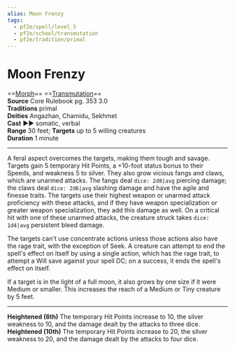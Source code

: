 ```yaml
---
alias: Moon Frenzy
tags:
  - pf2e/spell/level_5
  - pf2e/school/transmutation
  - pf2e/tradition/primal
---
```


# Moon Frenzy

==[Morph](Morph.md)== ==[Transmutation](Transmutation.md)==  
__Source__ Core Rulebook pg. 353 3.0  
**Traditions** primal  
**Deities** Angazhan, Chamidu, Sekhmet  
**Cast** ►► somatic, verbal  
**Range** 30 feet; **Targets** up to 5 willing creatures  
**Duration** 1 minute

---

A feral aspect overcomes the targets, making them tough and savage. Targets gain 5 temporary Hit Points, a +10-foot status bonus to their Speeds, and weakness 5 to silver. They also grow vicious fangs and claws, which are unarmed attacks. The fangs deal `dice: 2d8|avg` piercing damage; the claws deal `dice: 2d6|avg` slashing damage and have the agile and finesse traits. The targets use their highest weapon or unarmed attack proficiency with these attacks, and if they have weapon specialization or greater weapon specialization, they add this damage as well. On a critical hit with one of these unarmed attacks, the creature struck takes `dice: 1d4|avg` persistent bleed damage.

The targets can't use concentrate actions unless those actions also have the rage trait, with the exception of Seek. A creature can attempt to end the spell's effect on itself by using a single action, which has the rage trait, to attempt a Will save against your spell DC; on a success, it ends the spell's effect on itself.

If a target is in the light of a full moon, it also grows by one size if it were Medium or smaller. This increases the reach of a Medium or Tiny creature by 5 feet.

<hr>

**Heightened (6th)** The temporary Hit Points increase to 10, the silver weakness to 10, and the damage dealt by the attacks to three dice.  
**Heightened (10th)** The temporary Hit Points increase to 20, the silver weakness to 20, and the damage dealt by the attacks to four dice.
